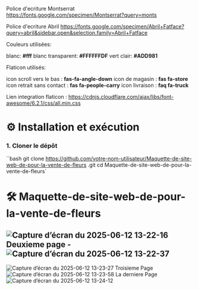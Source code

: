 Police d'ecriture Montserrat
https://fonts.google.com/specimen/Montserrat?query=monts

Police d'ecriture Abril
https://fonts.google.com/specimen/Abril+Fatface?query=abril&sidebar.open&selection.family=Abril+Fatface

Couleurs utilisées:

blanc: **#fff**
blanc transparent: **#FFFFFFDF**
vert clair: **#ADD981**

Flaticon utilisés:

icon scroll vers le bas : **fas-fa-angle-down**
icon de magasin : **fas fa-store**
icon retrait sans contact : **fas fa-people-carry**
icon livraison : **faq fa-truck**

Lien integration flaticon : 
https://cdnjs.cloudflare.com/ajax/libs/font-awesome/6.2.1/css/all.min.css

# ⚙️ Installation et exécution

### 1. Cloner le dépôt

``bash
git clone https://github.com/votre-nom-utilisateur/Maquette-de-site-web-de-pour-la-vente-de-fleurs
.git
cd Maquette-de-site-web-de-pour-la-vente-de-fleurs`

# 🛠️ Maquette-de-site-web-de-pour-la-vente-de-fleurs


![Capture d’écran du 2025-06-12 13-22-16](https://github.com/user-attachments/assets/fd11a5d9-6914-4ff3-a2e9-959914df1f59)
Deuxieme page
-![Capture d’écran du 2025-06-12 13-22-37](https://github.com/user-attachments/assets/9d523023-9e89-4387-af74-d7dc61a42c11)
--
![Capture d’écran du 2025-06-12 13-23-27](https://github.com/user-attachments/assets/612570b2-b5fd-4264-a350-6257ee3dab55)
Troisieme Page
![Capture d’écran du 2025-06-12 13-23-58](https://github.com/user-attachments/assets/a4bf0bb4-8430-4a10-83cd-c3fa5531ada3)
La derniere Page
![Capture d’écran du 2025-06-12 13-24-12](https://github.com/user-attachments/assets/06a1ed9c-1e18-4fb5-8731-fc1e59d4a0e1)





